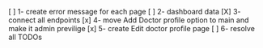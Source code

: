 [ ] 1- create error message for each page 
[ ] 2- dashboard data
[X] 3- connect all endpoints 
[x] 4- move Add Doctor profile option to main and make it admin previlige 
[x] 5- create Edit doctor profile page 
[ ] 6- resolve all TODOs
